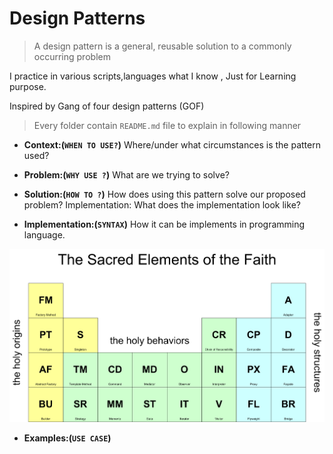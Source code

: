 # Design Patterns 
>A design pattern is a general, reusable solution to a commonly occurring problem


I practice  in various scripts,languages what I know , 
Just for Learning purpose. 

Inspired by Gang of four design patterns (GOF)

>Every folder contain `README.md` file to explain in following manner 


- **Context:(`WHEN TO USE?`)** Where/under what circumstances is the pattern used? 

- **Problem:(`WHY USE ?`)** What are we trying to solve?

- **Solution:(`HOW TO ?`)** How does using this pattern solve our proposed problem?
Implementation: What does the implementation look like?  

- **Implementation:(`SYNTAX`)** 
How it can be implements in programming language.

![Table Periodic for Design Patterns](periodic_table.png)
- **Examples:(`USE CASE`)** 


